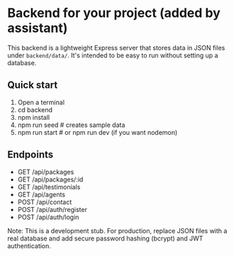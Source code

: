 
# Backend for your project (added by assistant)

This backend is a lightweight Express server that stores data in JSON files under `backend/data/`.
It's intended to be easy to run without setting up a database.

## Quick start

1. Open a terminal
2. cd backend
3. npm install
4. npm run seed   # creates sample data
5. npm run start  # or npm run dev (if you want nodemon)

## Endpoints

- GET  /api/packages
- GET  /api/packages/:id
- GET  /api/testimonials
- GET  /api/agents
- POST /api/contact
- POST /api/auth/register
- POST /api/auth/login

Note: This is a development stub. For production, replace JSON files with a real database and add secure password hashing (bcrypt) and JWT authentication.
